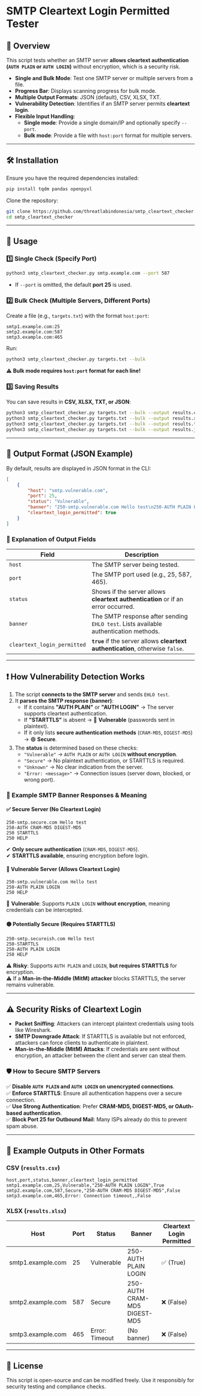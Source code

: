 # SMTP Cleartext Login Permitted Tester

## 🚀 Overview
This script tests whether an SMTP server **allows cleartext authentication (`AUTH PLAIN` or `AUTH LOGIN`)** without encryption, which is a security risk.

- **Single and Bulk Mode**: Test one SMTP server or multiple servers from a file.
- **Progress Bar**: Displays scanning progress for bulk mode.
- **Multiple Output Formats**: JSON (default), CSV, XLSX, TXT.
- **Vulnerability Detection**: Identifies if an SMTP server permits **cleartext login**.
- **Flexible Input Handling**:
  - **Single mode**: Provide a single domain/IP and optionally specify `--port`.
  - **Bulk mode**: Provide a file with `host:port` format for multiple servers.

---

## 🛠 Installation
Ensure you have the required dependencies installed:

```bash
pip install tqdm pandas openpyxl
```
Clone the repository:

```bash
git clone https://github.com/threatlabindonesia/smtp_cleartext_checker.git
cd smtp_cleartext_checker
```

---

## 🔧 Usage

### 1️⃣ **Single Check (Specify Port)**
```bash
python3 smtp_cleartext_checker.py smtp.example.com --port 587
```
- If `--port` is omitted, the default **port 25** is used.

### 2️⃣ **Bulk Check (Multiple Servers, Different Ports)**
Create a file (e.g., `targets.txt`) with the format `host:port`:
```
smtp1.example.com:25
smtp2.example.com:587
smtp3.example.com:465
```
Run:
```bash
python3 smtp_cleartext_checker.py targets.txt --bulk
```
⚠ **Bulk mode requires `host:port` format for each line!**

### 3️⃣ **Saving Results**
You can save results in **CSV, XLSX, TXT, or JSON**:
```bash
python3 smtp_cleartext_checker.py targets.txt --bulk --output results.csv
python3 smtp_cleartext_checker.py targets.txt --bulk --output results.xlsx
python3 smtp_cleartext_checker.py targets.txt --bulk --output results.txt
python3 smtp_cleartext_checker.py targets.txt --bulk --output results.json
```

---

## 📜 Output Format (JSON Example)
By default, results are displayed in JSON format in the CLI:

```json
[
    {
        "host": "smtp.vulnerable.com",
        "port": 25,
        "status": "Vulnerable",
        "banner": "250-smtp.vulnerable.com Hello test\n250-AUTH PLAIN LOGIN\n250 HELP",
        "cleartext_login_permitted": true
    }
]
```

### **📌 Explanation of Output Fields**
| **Field**                    | **Description** |
|------------------------------|--------------------------------------------------------------------|
| `host`                        | The SMTP server being tested. |
| `port`                        | The SMTP port used (e.g., 25, 587, 465). |
| `status`                      | Shows if the server allows **cleartext authentication** or if an error occurred. |
| `banner`                      | The SMTP response after sending `EHLO test`. Lists available authentication methods. |
| `cleartext_login_permitted`   | **`true`** if the server allows **cleartext authentication**, otherwise `false`. |

---

## ❗️ How Vulnerability Detection Works
1. The script **connects to the SMTP server** and sends `EHLO test`.
2. It **parses the SMTP response (banner)**:
   - If it contains **"AUTH PLAIN"** or **"AUTH LOGIN"** → The server supports cleartext authentication.
   - If **"STARTTLS"** is absent → 🚨 **Vulnerable** (passwords sent in plaintext).
   - If it only lists **secure authentication methods** (`CRAM-MD5`, `DIGEST-MD5`) → 🟢 **Secure**.
3. The **status** is determined based on these checks:
   - `"Vulnerable"` → `AUTH PLAIN` or `AUTH LOGIN` **without encryption**.
   - `"Secure"` → No plaintext authentication, or STARTTLS is required.
   - `"Unknown"` → No clear indication from the server.
   - `"Error: <message>"` → Connection issues (server down, blocked, or wrong port).

### **🔎 Example SMTP Banner Responses & Meaning**
#### ✅ **Secure Server (No Cleartext Login)**
```
250-smtp.secure.com Hello test
250-AUTH CRAM-MD5 DIGEST-MD5
250 STARTTLS
250 HELP
```
✔ **Only secure authentication** (`CRAM-MD5`, `DIGEST-MD5`).  
✔ **STARTTLS available**, ensuring encryption before login.

#### 🔴 **Vulnerable Server (Allows Cleartext Login)**
```
250-smtp.vulnerable.com Hello test
250-AUTH PLAIN LOGIN
250 HELP
```
🚨 **Vulnerable**: Supports `PLAIN LOGIN` **without encryption**, meaning credentials can be intercepted.

#### 🟡 **Potentially Secure (Requires STARTTLS)**
```
250-smtp.secureish.com Hello test
250-STARTTLS
250-AUTH PLAIN LOGIN
250 HELP
```
⚠ **Risky**: Supports `AUTH PLAIN` and `LOGIN`, **but requires STARTTLS** for encryption.  
⚠ If a **Man-in-the-Middle (MitM) attacker** blocks STARTTLS, the server remains vulnerable.

---

## ⚠ Security Risks of Cleartext Login
- **Packet Sniffing**: Attackers can intercept plaintext credentials using tools like Wireshark.
- **SMTP Downgrade Attack**: If STARTTLS is available but not enforced, attackers can force clients to authenticate in plaintext.
- **Man-in-the-Middle (MitM) Attacks**: If credentials are sent without encryption, an attacker between the client and server can steal them.

### **🛡 How to Secure SMTP Servers**
✅ **Disable `AUTH PLAIN` and `AUTH LOGIN` on unencrypted connections**.  
✅ **Enforce STARTTLS**: Ensure all authentication happens over a secure connection.  
✅ **Use Strong Authentication**: Prefer **CRAM-MD5, DIGEST-MD5, or OAuth-based authentication**.  
✅ **Block Port 25 for Outbound Mail**: Many ISPs already do this to prevent spam abuse.

---

## 📌 Example Outputs in Other Formats
### **CSV (`results.csv`)**
```
host,port,status,banner,cleartext_login_permitted
smtp1.example.com,25,Vulnerable,"250-AUTH PLAIN LOGIN",True
smtp2.example.com,587,Secure,"250-AUTH CRAM-MD5 DIGEST-MD5",False
smtp3.example.com,465,Error: Connection timeout,,False
```

### **XLSX (`results.xlsx`)**
| **Host**              | **Port** | **Status**      | **Banner**                              | **Cleartext Login Permitted** |
|----------------------|--------|--------------|-------------------------------------|----------------------------|
| smtp1.example.com   | 25     | Vulnerable   | 250-AUTH PLAIN LOGIN               | ✅ (True)                  |
| smtp2.example.com   | 587    | Secure       | 250-AUTH CRAM-MD5 DIGEST-MD5       | ❌ (False)                 |
| smtp3.example.com   | 465    | Error: Timeout | (No banner)                       | ❌ (False)                 |

---

## 📜 License
This script is open-source and can be modified freely. Use it responsibly for security testing and compliance checks.
